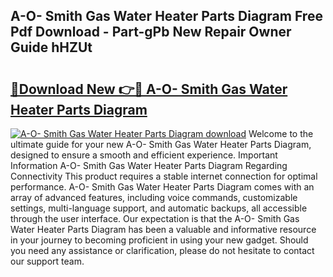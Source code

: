 ## A-O- Smith Gas Water Heater Parts Diagram Free Pdf Download - Part-gPb New Repair Owner Guide hHZUt

# <h2><a href="http://dfhl529.blite.top/?on=A-O-+Smith+Gas+Water+Heater+Parts+Diagram">🔗Download New 👉🔴 A-O- Smith Gas Water Heater Parts Diagram</a></h2>

[![A-O- Smith Gas Water Heater Parts Diagram download](https://i.imgur.com/lujVjoI.png)](http://dfhl529.blite.top/?on=A-O-+Smith+Gas+Water+Heater+Parts+Diagram)
Welcome to the ultimate guide for your new A-O- Smith Gas Water Heater Parts Diagram, designed to ensure a smooth and efficient experience. Important Information A-O- Smith Gas Water Heater Parts Diagram Regarding Connectivity This product requires a stable internet connection for optimal performance. A-O- Smith Gas Water Heater Parts Diagram comes with an array of advanced features, including voice commands, customizable settings, multi-language support, and automatic backups, all accessible through the user interface. Our expectation is that the A-O- Smith Gas Water Heater Parts Diagram has been a valuable and informative resource in your journey to becoming proficient in using your new gadget. Should you need any assistance or clarification, please do not hesitate to contact our support team.
